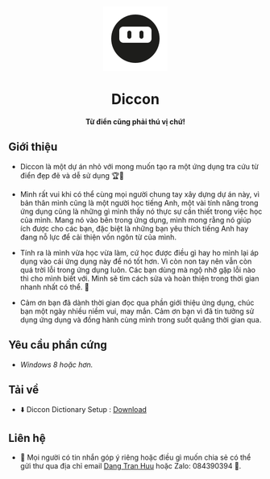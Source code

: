 <p align="center">
  <img width="128" align="center" src="https://github.com/tranhuudang/Diccon/raw/master/Diccon/Resources/ninja_128.png?raw=true">
</p>
<h1 align="center">
  Diccon
</h1>
<p align="center">
  <b>Từ điển cũng phải thú vị chứ!</b>
</p>

## Giới thiệu

* Diccon là một dự án nhỏ với mong muốn tạo ra một ứng dụng tra cứu từ điển đẹp đẽ và dễ sử dụng 🏆🥇 

* Mình rất vui khi có thể cùng mọi người chung tay xây dựng dự án này, vì bản thân mình cũng là một người học tiếng Anh, một vài tính năng trong ứng dụng cũng là những gì mình thấy nó thực sự cần thiết trong việc học của mình. Mang nó vào bên trong ứng dụng, mình mong rằng nó giúp ích được cho các bạn, đặc biệt là những bạn yêu thích tiếng Anh hay đang nỗ lực để cải thiện vốn ngôn từ của mình.

* Tính ra là mình vừa học vừa làm, cứ học được điều gì hay ho mình lại áp dụng vào cái ứng dụng này để nó tốt hơn. Vì còn non tay nên vẫn còn quá trời lỗi trong ứng dụng luôn. Các bạn dùng mà ngộ nhỡ gặp lỗi nào thì cho mình biết với. Mình sẽ tìm cách sửa và hoàn thiện trong thời gian nhanh nhất có thể. 🚩

* Cảm ơn bạn đã dành thời gian đọc qua phần giới thiệu ứng dụng, chúc bạn một ngày nhiều niềm vui, may mắn. Cảm ơn bạn vì đã tin tưởng sử dụng ứng dụng và đồng hành cùng mình trong suốt quãng thời gian qua.  

## Yêu cầu phần cứng

* _Windows 8 hoặc hơn._

## Tải về

* ⬇️ Diccon Dictionary Setup : [Download](https://github.com/tranhuudang/Diccon/raw/master/Diccon/Setup%20and%20Update/DicconSetup.msi)


## Liên hệ

* 📨 Mọi người có tin nhắn góp ý riêng hoặc điều gì muốn chia sẻ có thể gửi thư qua địa chỉ email [Dang Tran Huu](mailto:tranhuudang127@gmail.com) hoặc Zalo: 084390394 🎊.

